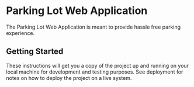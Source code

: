 # Parking Lot Web Application

The Parking Lot Web Application is meant to provide hassle free parking experience.

## Getting Started

These instructions will get you a copy of the project up and running on your local machine for development and testing purposes. See deployment for notes on how to deploy the project on a live system.

